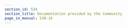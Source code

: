 ```yaml
---
section_id: 534
section_title: Documentation provided by the Community
page_in_manual: 530-16
---
```

